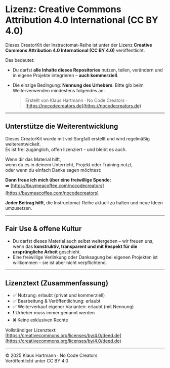 # Lizenz: Creative Commons Attribution 4.0 International (CC BY 4.0)

Dieses CreatorKit der Instructomat-Reihe ist unter der Lizenz **Creative Commons Attribution 4.0 International (CC BY 4.0)** veröffentlicht.

Das bedeutet:

- Du darfst **alle Inhalte dieses Repositories** nutzen, teilen, verändern und in eigene Projekte integrieren – **auch kommerziell**.
- Die einzige Bedingung: **Nennung des Urhebers**. Bitte gib beim Weiterverwenden mindestens folgendes an:

  > Erstellt von Klaus Hartmann · No Code Creators · [https://nocodecreators.de](https://nocodecreators.de)

---

## Unterstütze die Weiterentwicklung

Dieses CreatorKit wurde mit viel Sorgfalt erstellt und wird regelmäßig weiterentwickelt.  
Es ist frei zugänglich, offen lizenziert – und bleibt es auch.

Wenn dir das Material hilft,  
wenn du es in deinem Unterricht, Projekt oder Training nutzt,  
oder wenn du einfach Danke sagen möchtest:

**Dann freue ich mich über eine freiwillige Spende:**  
➡️ [https://buymeacoffee.com/nocodecreators](https://buymeacoffee.com/nocodecreators)

**Jeder Beitrag hilft**, die Instructomat-Reihe aktuell zu halten und neue Ideen umzusetzen.

---

## Fair Use & offene Kultur

- Du darfst dieses Material auch selbst weitergeben – wir freuen uns, wenn das **konstruktiv, transparent und mit Respekt für die ursprüngliche Arbeit** geschieht.
- Eine freiwillige Verlinkung oder Danksagung bei eigenen Projekten ist willkommen – sie ist aber nicht verpflichtend.

---

## Lizenztext (Zusammenfassung)

- ✅ Nutzung: erlaubt (privat und kommerziell)  
- ✅ Bearbeitung & Veröffentlichung: erlaubt  
- ✅ Weiterverkauf eigener Varianten: erlaubt (mit Nennung)  
- ❗ Urheber muss immer genannt werden  
- ❌ Keine exklusiven Rechte

Vollständiger Lizenztext:  
[https://creativecommons.org/licenses/by/4.0/deed.de](https://creativecommons.org/licenses/by/4.0/deed.de)

---

© 2025 Klaus Hartmann · No Code Creators  
Veröffentlicht unter CC BY 4.0
